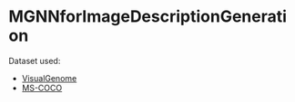 # MGNNforImageDescriptionGeneration
Dataset used: 
- [VisualGenome](https://visualgenome.org/)
- [MS-COCO](https://cocodataset.org/#home)

